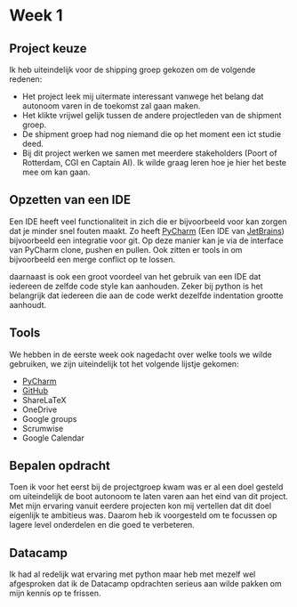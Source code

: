 # Week 1

## Project keuze

Ik heb uiteindelijk voor de shipping groep gekozen om de volgende redenen:
- Het project leek mij uitermate interessant vanwege het belang dat autonoom varen in de toekomst zal gaan maken.
- Het klikte vrijwel gelijk tussen de andere projectleden van de shipment groep.
- De shipment groep had nog niemand die op het moment een ict studie deed. 
- Bij dit project werken we samen met meerdere stakeholders (Poort of Rotterdam, CGI en Captain AI). Ik wilde graag leren hoe je hier het beste mee om kan gaan.

## Opzetten van een IDE
Een IDE heeft veel functionaliteit in zich die er bijvoorbeeld voor kan zorgen dat je minder snel fouten maakt. Zo heeft
[PyCharm](https://www.jetbrains.com/pycharm/) (Een IDE van [JetBrains](https://www.jetbrains.com/)) bijvoorbeeld een 
integratie voor git. Op deze manier kan je via de interface van PyCharm clone, pushen en pullen. Ook zitten er tools in om bijvoorbeeld een merge conflict op te lossen.

daarnaast is ook een groot voordeel van het gebruik van een IDE dat iedereen de zelfde code style kan aanhouden. Zeker bij python is het belangrijk dat iedereen die aan de code werkt dezelfde indentation grootte aanhoudt. 

## Tools
We hebben in de eerste week ook nagedacht over welke tools we wilde gebruiken, we zijn uiteindelijk tot het volgende lijstje gekomen:
- [PyCharm](https://www.jetbrains.com/pycharm)
- [GitHub](https://github.com/kb-74)
- ShareLaTeX
- OneDrive
- Google groups
- Scrumwise
- Google Calendar

## Bepalen opdracht
Toen ik voor het eerst bij de projectgroep kwam was er al een doel gesteld om uiteindelijk de boot autonoom te laten varen aan het eind van dit project.
Met mijn ervaring vanuit eerdere projecten kon mij vertellen dat dit doel eigenlijk te ambitieus was. Daarom heb ik voorgesteld om
te focussen op lagere level onderdelen en die goed te verbeteren.

## Datacamp
Ik had al redelijk wat ervaring met python maar heb met mezelf wel afgesproken dat ik de Datacamp opdrachten serieus aan wilde pakken om mijn kennis op te frissen.
